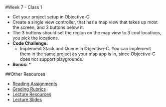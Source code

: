 #Week 7 - Class 1
* Get your project setup in Objective-C
* Create a single view controller, that has a map view that takes up most the screen, and 3 buttons below it.
* The 3 buttons should set the region on the map view to 3 cool locations, you pick the locations.
* **Code Challenge:** 
	* Implement Stack and Queue in Objective-C. You can implement them in the same project as your map app is in, since Objective-C does not support playgrounds.
* **Bonus:** 
	* 
	
##Other Resources
* [Reading Assignments](../../Resources/ra-grading-standard/)
* [Grading Rubrics](../../Resources/)
* [Lecture Resources](lecture/)
* [Lecture Slides](https://www.icloud.com/keynote/000bA63SIuZgYFwDHmFPK2KzA#Week7-Class1)